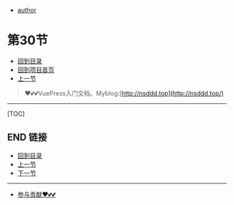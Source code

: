 + [author](https://github.com/3293172751)
# 第30节
+ [回到目录](../README.md)
+ [回到项目首页](../../README.md)
+ [上一节](29.md)
> ❤️💕💕VuePress入门文档。Myblog:[http://nsddd.top](http://nsddd.top/)
---
[TOC]





## END 链接
+ [回到目录](../README.md)
+ [上一节](29.md)
+ [下一节](31.md)
---
+ [参与贡献❤️💕💕](https://github.com/3293172751/Block_Chain/blob/master/Git/git-contributor.md)